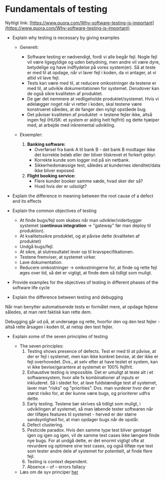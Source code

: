 # Fundamentals of testing

Nyttigt link: [https://www.quora.com/Why-software-testing-is-important](https://www.quora.com/Why-software-testing-is-important)

- Explain why testing is necessary by giving examples

	* Generelt:

		* Software testing er nødvendigt, fordi vi alle begår fejl. Nogle fejl vil være ligegyldige og uden betydning, men andre vil være dyre, betydelige og have indflydelse på vores system(er). Så at teste er med til at opdage, når vi laver fejl i koden, da vi antager, at vi altid vil lave fejl. 
		* Tests kan være med til, at reducere omkostninger da testene er med til, at udvikle dokumentationen for systemet. Derudover kan de også sikre kvaliteten af produktet.
		* De gør det nemmere at vedligeholde produktet/systemet. Hvis vi ødelægger noget når vi retter i koden, skal testene være konstrueret således, at de fanger den nyligt opståede bug. 
		* Det påviser kvaliteten af produktet &rarr; testene fejler ikke, altså ingen fejl (HUSK: et system er aldrig helt fejlfrit) og dette hjælper med, at arbejde med inkremental udvikling. 

	* Eksempler:

		1. **Banking software:** 
			* Overførsel fra bank A til bank B - det bank B modtager ikke det korrekte beløb eller der bliver tilskrevet et forkert gebyr. 
			* Korrekte kunde som logger ind på sin netbank. 
			* Sikkerhedsmæssige test, således at kundernes idenditet/data ikke bliver exposed. 
		2. **Flight booking service:** 
			* Flere kunder booker samme sæde, hvad sker der så? 
			* Hvad hvis der er udsolgt?

- Explain the difference in meaning between the root cause of a defect and its effects



- Explain the common objectives of testing

	* At finde bugs/fejl som skabes når man udvikler/viderbygger systemet (**continous integration** &rarr; "gateway" før man deploy til produktion). 
	* At kvalitetssikre produktet, og at påvise dette (kvaliteten af produktet)
	* Undgå bugs/fejl. 
	* At sikre, at slutresultatet lever op til kravspecifikationen. 
	* Testene fremviser, at systemet virker. 
	* Lave dokumentation. 
	* Reducere omkostninger &rarr; omkostningerne for, at finde og rette fejl øges over tid, så det er vigtigt, at finde dem så tidligt som muligt. 

- Provide examples for the objectives of testing in different phases of the software life cycle

- Explain the difference between testing and debugging

Når man benytter automatiserede tests er formålet mere, at opdage fejlene således, at man rent faktisk kan rette dem. 

Debugging går ud på, at undersøge og rette, hvorfor den og den test fejler - altså rette årsagen i koden til, at netop den test fejler. 

- Explain some of the seven principles of testing

	* The seven principles:
		1. Testing shows presence of defects. Test er med til at påvise, at der er fejl i systemet, men kan ikke konkret bevise, at der ikke er fejl overhovedet. Dvs., at selv efter at have testet et system, kan vi ikke bevise/garantere at systemet er 100% fejlfrit. 
		2. Exhaustive testing is impossible. Det er umuligt at teste alt i et softwaresystem, hvor alle fx kombinationer af inputs er inkluderet. Så i stedet for, at lave fuldstændige test af systemet, laver man "risks" og "priorities". Dvs. man vurderer hvor der er størst risiko for, at der kunne være bugs, og prioriterer udfra dette. 
		3. Early testing. Testene bør skrives så tidligt som muligt, i udviklingen af systemet, så man løbende tester softwaren når der tilføjes features til systemet - herved er der større sandsynlighed for, at man opdager bugs når de opstår. 
		4. Defect clustering.
		5. Pesticide paradox. Hvis den samme type test bliver gentaget igen og igen og igen, vil de samme test cases ikke længere finde nye bugs. For at undgå dette, er det enormt vigtigt ofte at revurdere og optimere sine test cases, og også tilføje nye test som tester andre dele af systemet for potentielt, at finde flere fejl. 
		6. Testing is context dependent. 
		7. Absence – of – errors fallacy
	* Læs om de syv principer [her](http://istqbexamcertification.com/what-are-the-principles-of-testing/)
